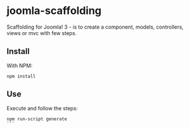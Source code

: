 # joomla-scaffolding
Scaffolding for Joomla! 3 - is to create a component, models, controllers, views or mvc with few steps.

## Install

With NPM:
```
npm install
```

## Use

Execute and follow the steps:
````
npm run-script generate
```